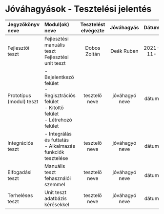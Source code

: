 # Jóváhagyások - Tesztelési jelentés
| Jegyzőkönyv neve | Modul(ok) neve | Tesztelést elvégezte | Jóváhagyás | Dátum
| :--- | :--- | :---: | :---: | :---:
| Fejlesztői teszt | Fejlesztési manuális teszt <br> Fejlesztési unit teszt | Dobos Zoltán | Deák Ruben | 2021-11-
| Prototípus (modul) teszt | - Bejelentkező felület <br> - Regisztrációs felület <br> - Kitöltő felület <br> - Létrehozó felület | tesztelő neve | jóváhagyó neve | dátum
| Integrációs teszt | - Integrálás és futtatás <br> - Alkalmazás funkciók tesztelése | tesztelő neve | jóváhagyó neve | dátum
| Elfogadási teszt | Manuális teszt fehasználói szemmel | tesztelő neve | jóváhagyó neve | dátum
| Terheléses teszt | Unit teszt adatbázis kérésekkel | tesztelő neve | jóváhagyó neve | dátum